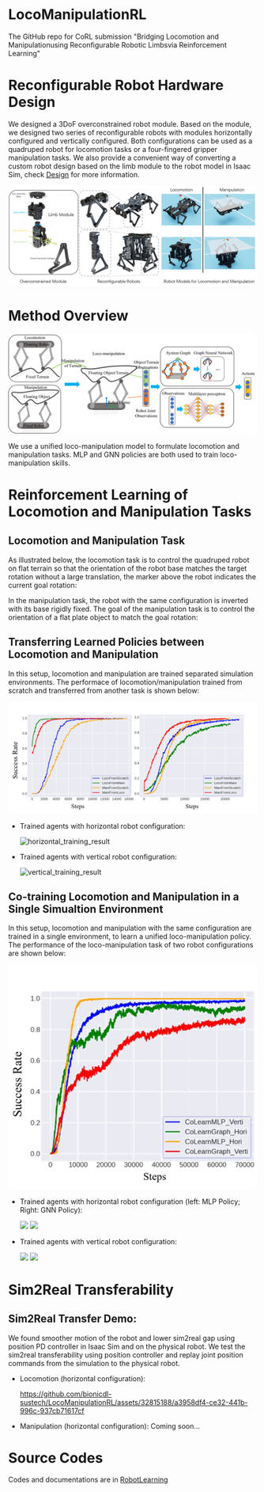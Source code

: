 # LocoManipulationRL
The GitHub repo for CoRL submission "Bridging Locomotion and Manipulationusing Reconfigurable Robotic Limbsvia Reinforcement Learning"

# Reconfigurable Robot Hardware Design
We designed a 3DoF overconstrained robot module. Based on the module, we designed two series of reconfigurable robots with modules horizontally configured and vertically configured. Both configurations can be used as a quadruped robot for locomotion tasks or a four-fingered gripper manipulation tasks. We also provide a convenient way of converting a custom robot design based on the limb module to the robot model in Isaac Sim, check [Design](Design/) for more information.

![robot_design_overview](assets/robot_model_overview.png)

# Method Overview

![method_overview](assets/method_overview.png)

We use a unified loco-manipulation model to formulate locomotion and manipulation tasks. MLP and GNN policies are both used to train loco-manipulation skills.

# Reinforcement Learning of Locomotion and Manipulation Tasks

## Locomotion and Manipulation Task

As illustrated below, the locomotion task is to control the quadruped robot on flat terrain so that the orientation of the robot base matches the target rotation without a large translation, the marker above the robot indicates the current goal rotation:

In the manipulation task, the robot with the same configuration is inverted with its base rigidly fixed. The goal of the manipulation task is to control the orientation of a flat plate object to match the goal rotation:

## Transferring Learned Policies between Locomotion and Manipulation

In this setup, locomotion and manipulation are trained separated simulation environments. The performace of locomotion/manipulation trained from scratch and transferred from another task is shown below:

![transfer_learning_result](assets/transfer_learning_result.png)

- Trained agents with horizontal robot configuration:

  ![horizontal_training_result](assets/horizontal_transfer_learning.gif) 

- Trained agents with vertical robot configuration:

  ![vertical_training_result](assets/vertical_transfer_learning.gif)

## Co-training Locomotion and Manipulation in a Single Simualtion Environment

In this setup, locomotion and manipulation with the same configuration are trained in a single environment, to learn a unified loco-manipulation policy. The performance of the loco-manipulation task of two robot configurations are shown below:

![co_learning_result](assets/cotrain_result.png)

- Trained agents with horizontal robot configuration (left: MLP Policy; Right: GNN Policy): 

  <img src="assets/horizontal_cotrain.gif" height="200" /> <img src="assets/horizontal_cotrain_graph.gif" height="200" />

- Trained agents with vertical robot configuration:

  <img src="assets/vertical_cotrain_cut.gif" height="300" /> <img src="assets/vertical_cotrain_graph.gif" height="300" />

# Sim2Real Transferability

## Sim2Real Transfer Demo:

We found smoother motion of the robot and lower sim2real gap using position PD controller in Isaac Sim and on the physical robot. We test the sim2real transferability using position controller and replay joint position commands from the simulation to the physical robot.

- Locomotion (horizontal configuration):

  https://github.com/bionicdl-sustech/LocoManipulationRL/assets/32815188/a3958df4-ce32-441b-996c-937cb71617cf

- Manipulation (horizontal configuration):
  Coming soon...
  
# Source Codes

Codes and documentations are in [RobotLearning](RobotLearning/)
